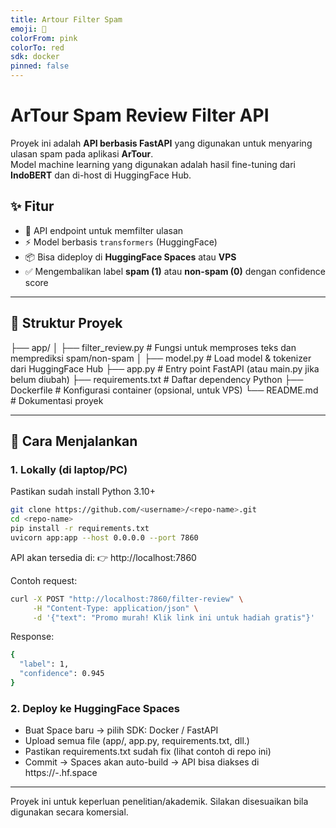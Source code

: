 ```yaml
---
title: Artour Filter Spam
emoji: 🐨
colorFrom: pink
colorTo: red
sdk: docker
pinned: false
---
```


# ArTour Spam Review Filter API

Proyek ini adalah **API berbasis FastAPI** yang digunakan untuk menyaring ulasan spam pada aplikasi **ArTour**.  
Model machine learning yang digunakan adalah hasil fine-tuning dari **IndoBERT** dan di-host di HuggingFace Hub.

## ✨ Fitur

- 🔎 API endpoint untuk memfilter ulasan
- ⚡ Model berbasis `transformers` (HuggingFace)
- 📦 Bisa dideploy di **HuggingFace Spaces** atau **VPS**
- ✅ Mengembalikan label **spam (1)** atau **non-spam (0)** dengan confidence score

---

## 📂 Struktur Proyek

├── app/
│ ├── filter_review.py # Fungsi untuk memproses teks dan memprediksi spam/non-spam
│ ├── model.py # Load model & tokenizer dari HuggingFace Hub
├── app.py # Entry point FastAPI (atau main.py jika belum diubah)
├── requirements.txt # Daftar dependency Python
├── Dockerfile # Konfigurasi container (opsional, untuk VPS)
└── README.md # Dokumentasi proyek

---

## 🚀 Cara Menjalankan

### 1. Lokally (di laptop/PC)

Pastikan sudah install Python 3.10+

```bash
git clone https://github.com/<username>/<repo-name>.git
cd <repo-name>
pip install -r requirements.txt
uvicorn app:app --host 0.0.0.0 --port 7860
```

API akan tersedia di:
👉 http://localhost:7860

Contoh request:

```bash
curl -X POST "http://localhost:7860/filter-review" \
     -H "Content-Type: application/json" \
     -d '{"text": "Promo murah! Klik link ini untuk hadiah gratis"}'
```

Response:

```bash
{
  "label": 1,
  "confidence": 0.945
}
```

### 2. Deploy ke HuggingFace Spaces

- Buat Space baru → pilih SDK: Docker / FastAPI
- Upload semua file (app/, app.py, requirements.txt, dll.)
- Pastikan requirements.txt sudah fix (lihat contoh di repo ini)
- Commit → Spaces akan auto-build → API bisa diakses di https://<username>-<space-name>.hf.space

---

Proyek ini untuk keperluan penelitian/akademik. Silakan disesuaikan bila digunakan secara komersial.
